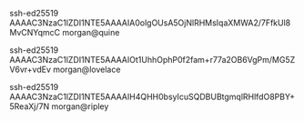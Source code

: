 ssh-ed25519 AAAAC3NzaC1lZDI1NTE5AAAAIA0olgOUsA5OjNlRHMsIqaXMWA2/7FfkUl8MvCNYqmcC morgan@quine

ssh-ed25519 AAAAC3NzaC1lZDI1NTE5AAAAIOt1UhhOphP0f2fam+r77a2OB6VgPm/MG5ZV6vr+vdEv morgan@lovelace

ssh-ed25519 AAAAC3NzaC1lZDI1NTE5AAAAIH4QHH0bsyIcuSQDBUBtgmqlRHlfdO8PBY+5ReaXj/7N morgan@ripley
